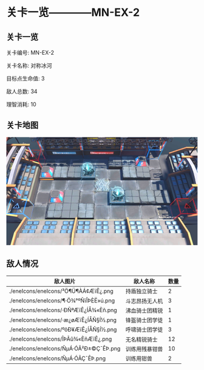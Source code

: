 # 关卡一览————MN-EX-2


## 关卡一览

关卡编号: MN-EX-2

关卡名称: 对称冰河

目标点生命值: 3

敌人总数: 34

理智消耗: 10


## 关卡地图
![MN-EX-2](./oprMap/MN-EX-2.png)

## 敌人情况

| 敌人图片 | 敌人名称 | 数量  |
|---------|-----|-----|
| ./eneIcons/eneIcons/³Ö¶Ü¶ÀÁ¢ÆïÊ¿.png| 持盾独立骑士  |   2  |
| ./eneIcons/eneIcons/¶·Ö¾°ºÑïÎÞÈË»ú.png| 斗志昂扬无人机  |   3  |
| ./eneIcons/eneIcons/·ÐÑªÆïÊ¿ÍÅ¾«Èñ.png| 沸血骑士团精锐  |   1  |
| ./eneIcons/eneIcons/·æ¿øÆïÊ¿ÍÅÑ§Í½.png| 锋盔骑士团学徒  |   1  |
| ./eneIcons/eneIcons/ºôÐ¥ÆïÊ¿ÍÅÑ§Í½.png| 呼啸骑士团学徒  |   3  |
| ./eneIcons/eneIcons/ÎÞÃû¾«ÈñÆïÊ¿.png| 无名精锐骑士  |   12  |
| ./eneIcons/eneIcons/ÑµÁ·ÓÃ²Ð±©Ç¯ÊÞ.png| 训练用残暴钳兽  |   10  |
| ./eneIcons/eneIcons/ÑµÁ·ÓÃÇ¯ÊÞ.png| 训练用钳兽  |   2  |
